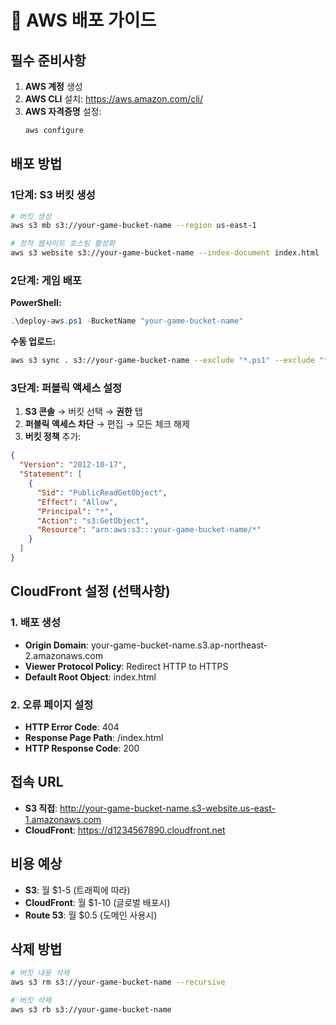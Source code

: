 # 🚀 AWS 배포 가이드

## 필수 준비사항

1. **AWS 계정** 생성
2. **AWS CLI** 설치: https://aws.amazon.com/cli/
3. **AWS 자격증명** 설정:
   ```bash
   aws configure
   ```

## 배포 방법

### 1단계: S3 버킷 생성

```bash
# 버킷 생성
aws s3 mb s3://your-game-bucket-name --region us-east-1

# 정적 웹사이트 호스팅 활성화
aws s3 website s3://your-game-bucket-name --index-document index.html
```

### 2단계: 게임 배포

**PowerShell:**
```powershell
.\deploy-aws.ps1 -BucketName "your-game-bucket-name"
```

**수동 업로드:**
```bash
aws s3 sync . s3://your-game-bucket-name --exclude "*.ps1" --exclude "*.sh" --exclude "*.md"
```

### 3단계: 퍼블릭 액세스 설정

1. **S3 콘솔** → 버킷 선택 → **권한** 탭
2. **퍼블릭 액세스 차단** → 편집 → 모든 체크 해제
3. **버킷 정책** 추가:

```json
{
  "Version": "2012-10-17",
  "Statement": [
    {
      "Sid": "PublicReadGetObject",
      "Effect": "Allow",
      "Principal": "*",
      "Action": "s3:GetObject",
      "Resource": "arn:aws:s3:::your-game-bucket-name/*"
    }
  ]
}
```

## CloudFront 설정 (선택사항)

### 1. 배포 생성
- **Origin Domain**: your-game-bucket-name.s3.ap-northeast-2.amazonaws.com
- **Viewer Protocol Policy**: Redirect HTTP to HTTPS
- **Default Root Object**: index.html

### 2. 오류 페이지 설정
- **HTTP Error Code**: 404
- **Response Page Path**: /index.html
- **HTTP Response Code**: 200

## 접속 URL

- **S3 직접**: http://your-game-bucket-name.s3-website.us-east-1.amazonaws.com
- **CloudFront**: https://d1234567890.cloudfront.net

## 비용 예상

- **S3**: 월 $1-5 (트래픽에 따라)
- **CloudFront**: 월 $1-10 (글로벌 배포시)
- **Route 53**: 월 $0.5 (도메인 사용시)

## 삭제 방법

```bash
# 버킷 내용 삭제
aws s3 rm s3://your-game-bucket-name --recursive

# 버킷 삭제
aws s3 rb s3://your-game-bucket-name
```